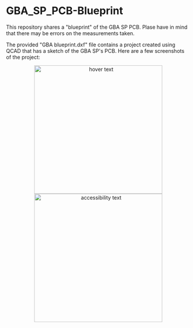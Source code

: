 # GBA_SP_PCB-Blueprint

This repository shares a "blueprint" of the GBA SP PCB.
Plase have in mind that there may be errors on the measurements taken.

The provided "GBA blueprint.dxf" file contains a project created using QCAD that has a sketch of the GBA SP's PCB.
Here are a few screenshots of the project:

<p align="center">
  <img src="your_relative_path_here" width="350" title="hover text">
  <img src="your_relative_path_here_number_2_large_name" width="350" alt="accessibility text">
</p>
